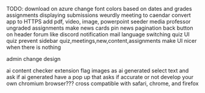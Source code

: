 TODO: 
download on azure
change font colors based on dates and grades
assignments displaying submissions weurdly
meeting to caendar
convert app to HTTPS
add pdf, video, image, powerpoint seeder media
professor ungraded assignments
make news cards
pin news
pagination
back button on header
forum like discord
notification
mail
language switching
quiz UI
quiz prevent sidebar
quiz,meetings,new,content,assignments make UI nicer when there is nothing

admin change design 

ai content checker extension
flag images as ai generated
select text and ask if ai generated
have a pop up that asks if accurate or not
develop your own chromium browser???
cross compatible with safari, chrome, and firefox
